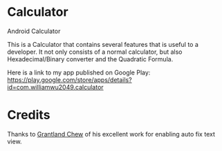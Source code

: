 # Calculator
Android Calculator

This is a Calculator that contains several features that is useful to a developer.
It not only consists of a normal calculator, but also Hexadecimal/Binary converter and the Quadratic Formula.

Here is a link to my app published on Google Play:
https://play.google.com/store/apps/details?id=com.williamwu2049.calculator

# Credits
Thanks to [Grantland Chew](https://github.com/grantland/android-autofittextview) of his excellent work for enabling auto fix text view.
